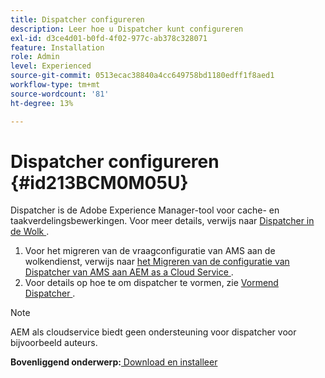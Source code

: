 ```yaml
---
title: Dispatcher configureren
description: Leer hoe u Dispatcher kunt configureren
exl-id: d3ce4d01-b0fd-4f02-977c-ab378c328071
feature: Installation
role: Admin
level: Experienced
source-git-commit: 0513ecac38840a4cc649758bd1180edff1f8aed1
workflow-type: tm+mt
source-wordcount: '81'
ht-degree: 13%

---
```


# Dispatcher configureren {#id213BCM0M05U}

Dispatcher is de Adobe Experience Manager-tool voor cache- en taakverdelingsbewerkingen. Voor meer details, verwijs naar [ Dispatcher in de Wolk ](https://experienceleague.adobe.com/docs/experience-manager-cloud-service/implementing/content-delivery/disp-overview.html?lang=en).

1. Voor het migreren van de vraagconfiguratie van AMS aan de wolkendienst, verwijs naar [ het Migreren van de configuratie van Dispatcher van AMS aan AEM as a Cloud Service ](https://experienceleague.adobe.com/docs/experience-manager-cloud-service/implementing/content-delivery/ams-aem.html?lang=en).
1. Voor details op hoe te om dispatcher te vormen, zie [ Vormend Dispatcher ](https://experienceleague.adobe.com/docs/experience-manager-dispatcher/using/configuring/dispatcher-configuration.html?lang=en).

>[!NOTE]
>
> AEM als cloudservice biedt geen ondersteuning voor dispatcher voor bijvoorbeeld auteurs.

**Bovenliggend onderwerp:**[ Download en installeer ](download-install.md)
